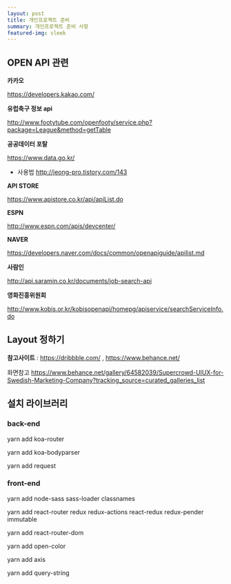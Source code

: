 ```yaml
---
layout: post
title: 개인프로젝트 준비
summary: 개인프로젝트 준비 사항
featured-img: sleek
---
```


## OPEN API 관련

**카카오**

https://developers.kakao.com/

**유럽축구 정보 api**

http://www.footytube.com/openfooty/service.php?package=League&method=getTable

**공공데이터 포탈**

https://www.data.go.kr/
- 사용법 http://jeong-pro.tistory.com/143

**API STORE**

https://www.apistore.co.kr/api/apiList.do

**ESPN**

http://www.espn.com/apis/devcenter/

**NAVER**

https://developers.naver.com/docs/common/openapiguide/apilist.md

**사람인**

http://api.saramin.co.kr/documents/job-search-api

**영화진흥위원회**

http://www.kobis.or.kr/kobisopenapi/homepg/apiservice/searchServiceInfo.do


## Layout 정하기

**참고사이트** : https://dribbble.com/ , https://www.behance.net/ 

화면참고 https://www.behance.net/gallery/64582039/Supercrowd-UIUX-for-Swedish-Marketing-Company?tracking_source=curated_galleries_list


## 설치 라이브러리

### back-end
yarn add koa-router

yarn add koa-bodyparser

yarn add request

### front-end

yarn add node-sass sass-loader classnames

yarn add react-router redux redux-actions react-redux redux-pender immutable

yarn add react-router-dom

yarn add open-color

yarn add axis

yarn add query-string

